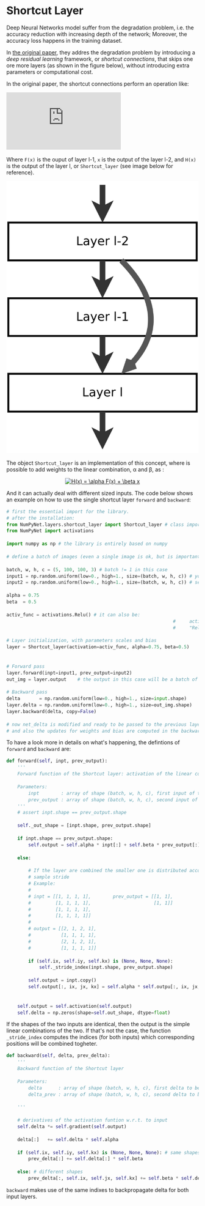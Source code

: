 # Shortcut Layer

Deep Neural Networks model suffer from the degradation problem, i.e. the accuracy reduction with increasing depth of the network; Moreover, the accuracy loss happens in the training dataset.

In [the original paper](https://arxiv.org/pdf/1512.03385.pdf), they addres the degradation problem by introducing a *deep residual learning* framework, or *shortcut connections*, that skips one ore more layers (as shown in the figure below), without introducing extra parameters or computational cost.

In the original paper, the shortcut connections perform an operation like:

![](https://latex.codecogs.com/gif.latex?H(x)&space;=&space;F(x)&space;&plus;&space;x)

Where `F(x)` is the ouput of layer l-1, `x` is the output of the layer l-2, and `H(x)` is the output of the layer l, or `Shortcut_layer` (see image below for reference).

![Shortcut connections in a multilayered CNN](../images/shortcut_connection.png)

The object `Shortcut_layer` is an implementation of this concept, where is possible to add weights to the linear combination, &alpha; and &beta;, as :

<p align="center">
	<a href="https://www.codecogs.com/eqnedit.php?latex=H(x)&space;=&space;\alpha&space;F(x)&space;&plus;&space;\beta&space;x" target="_blank"><img src="https://latex.codecogs.com/gif.latex?H(x)&space;=&space;\alpha&space;F(x)&space;&plus;&space;\beta&space;x" title="H(x) = \alpha F(x) + \beta x" /></a>
</p>

And it can actually deal with different sized inputs.
The code below shows an example on how to use the single shortcut layer `forward` and `backward`:

```python
# first the essential import for the library.
# after the installation:
from NumPyNet.layers.shortcut_layer import Shortcut_layer # class import
from NumPyNet import activations

import numpy as np # the library is entirely based on numpy

# define a batch of images (even a single image is ok, but is important that it has all the four dimensions) in the format (batch, width, height, channels)

batch, w, h, c = (5, 100, 100, 3) # batch != 1 in this case
input1 = np.random.uniform(low=0., high=1., size=(batch, w, h, c)) # you can also import some images from file
input2 = np.random.uniform(low=0., high=1., size=(batch, w, h, c)) # second input

alpha = 0.75
beta  = 0.5

activ_func = activations.Relu() # it can also be:
															 #     activations.Relu  (class Relu)
															 #     "Relu" (a string, case insensitive)

# Layer initialization, with parameters scales and bias
layer = Shortcut_layer(activation=activ_func, alpha=0.75, beta=0.5)


# Forward pass
layer.forward(inpt=input1, prev_output=input2)
out_img = layer.output    # the output in this case will be a batch of images of shape = (batch, out_width, out_heigth , out_channels)

# Backward pass
delta       = np.random.uniform(low=0., high=1., size=input.shape)     # definition of network delta, to be backpropagated
layer.delta = np.random.uniform(low=0., high=1., size=out_img.shape)   # layer delta, ideally coming from the next layer
layer.backward(delta, copy=False)

# now net_delta is modified and ready to be passed to the previous layer.delta
# and also the updates for weights and bias are computed in the backward
```

To have a look more in details on what's happening, the defintions of `forward` and `backward` are:

```python
def forward(self, inpt, prev_output):
	'''
	Forward function of the Shortcut layer: activation of the linear combination between input

	Parameters:
		inpt        : array of shape (batch, w, h, c), first input of the layer
		prev_output : array of shape (batch, w, h, c), second input of the layer
	'''
	# assert inpt.shape == prev_output.shape

	self._out_shape = [inpt.shape, prev_output.shape]

	if inpt.shape == prev_output.shape:
		self.output = self.alpha * inpt[:] + self.beta * prev_output[:]

	else:

		# If the layer are combined the smaller one is distributed according to the
		# sample stride
		# Example:
		#
		# inpt = [[1, 1, 1, 1],        prev_output = [[1, 1],
		#         [1, 1, 1, 1],                       [1, 1]]
		#         [1, 1, 1, 1],
		#         [1, 1, 1, 1]]
		#
		# output = [[2, 1, 2, 1],
		#           [1, 1, 1, 1],
		#           [2, 1, 2, 1],
		#           [1, 1, 1, 1]]

		if (self.ix, self.iy, self.kx) is (None, None, None):
			self._stride_index(inpt.shape, prev_output.shape)

		self.output = inpt.copy()
		self.output[:, ix, jx, kx] = self.alpha * self.outpu[:, ix, jx, kx] + self.beta * prev_output[:, iy, jy, ky]


	self.output = self.activation(self.output)
	self.delta = np.zeros(shape=self.out_shape, dtype=float)
```

If the shapes of the two inputs are identical, then the output is the simple linear combinations of the two.
If that's not the case, the function `_stride_index` computes the indices (for both inputs) which corresponding positions will be combined togheter.

```python
def backward(self, delta, prev_delta):
	'''
	Backward function of the Shortcut layer

	Parameters:
		delta      : array of shape (batch, w, h, c), first delta to be backpropagated
		delta_prev : array of shape (batch, w, h, c), second delta to be backporpagated

	'''

	# derivatives of the activation funtion w.r.t. to input
	self.delta *= self.gradient(self.output)

	delta[:]   += self.delta * self.alpha

	if (self.ix, self.iy, self.kx) is (None, None, None): # same shapes
		prev_delta[:] += self.delta[:] * self.beta

	else: # different shapes
		prev_delta[:, self.ix, self.jx, self.kx] += self.beta * self.delta[:, self.iy, self.jy, self.ky]
```

`backward` makes use of the same indixes to backpropagate delta for both input layers.
